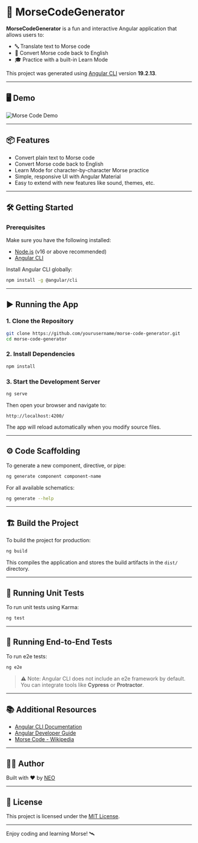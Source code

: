 # 🚀 MorseCodeGenerator

**MorseCodeGenerator** is a fun and interactive Angular application that allows users to:

- 🔤 Translate text to Morse code
- 🔁 Convert Morse code back to English
- 🎓 Practice with a built-in Learn Mode

This project was generated using [Angular CLI](https://github.com/angular/angular-cli) version **19.2.13**.

---

## 🖥️ Demo

![Morse Code Demo]((https://morse-code-generator-pyrdml7ic-neothobelas-projects.vercel.app/)) <!-- Optional screenshot placeholder -->

---

## 📦 Features

- Convert plain text to Morse code
- Convert Morse code back to English
- Learn Mode for character-by-character Morse practice
- Simple, responsive UI with Angular Material
- Easy to extend with new features like sound, themes, etc.

---

## 🛠️ Getting Started

### Prerequisites
Make sure you have the following installed:

- [Node.js](https://nodejs.org/) (v16 or above recommended)
- [Angular CLI](https://angular.dev/tools/cli)

Install Angular CLI globally:

```bash
npm install -g @angular/cli
```

---

## ▶️ Running the App

### 1. Clone the Repository
```bash
git clone https://github.com/yourusername/morse-code-generator.git
cd morse-code-generator
```

### 2. Install Dependencies
```bash
npm install
```

### 3. Start the Development Server
```bash
ng serve
```

Then open your browser and navigate to:
```
http://localhost:4200/
```

The app will reload automatically when you modify source files.

---

## ⚙️ Code Scaffolding

To generate a new component, directive, or pipe:

```bash
ng generate component component-name
```

For all available schematics:

```bash
ng generate --help
```

---

## 🏗️ Build the Project

To build the project for production:

```bash
ng build
```

This compiles the application and stores the build artifacts in the `dist/` directory.

---

## 🧪 Running Unit Tests

To run unit tests using Karma:

```bash
ng test
```

---

## 🧭 Running End-to-End Tests

To run e2e tests:

```bash
ng e2e
```

> ⚠️ Note: Angular CLI does not include an e2e framework by default. You can integrate tools like **Cypress** or **Protractor**.

---

## 📚 Additional Resources

- [Angular CLI Documentation](https://angular.dev/tools/cli)
- [Angular Developer Guide](https://angular.dev/guide/what-is-angular)
- [Morse Code - Wikipedia](https://en.wikipedia.org/wiki/Morse_code)

---

## 🧑‍💻 Author

Built with ❤️ by [NEO]([https://github.com/yourusername](https://github.com/neoThobela))

---

## 📄 License

This project is licensed under the [MIT License](LICENSE).

---

Enjoy coding and learning Morse! 🛰️
